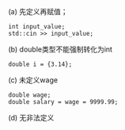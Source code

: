 (a) 先定义再赋值；
```
int input_value;
std::cin >> input_value;
```
(b) double类型不能强制转化为int
```
double i = {3.14};
```
(c) 未定义wage
```
double wage;
double salary = wage = 9999.99;
```
(d) 无非法定义
